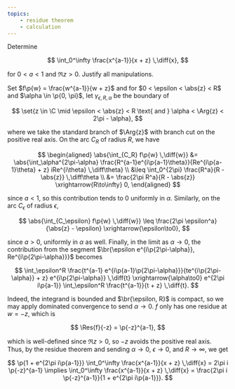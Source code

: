 ```yaml
---
topics:
    - residue theorem
    - calculation
---
```


<problem>

Determine

$$
\int_0^\infty \frac{x^{a-1}}{x + z} \,\diff{x},
$$

for $0 < a < 1$ and $\Re{z} > 0$. Justify all manipulations.

</problem>

<solution>

Set $f\p{w} = \frac{w^{a-1}}{w + z}$ and for $0 < \epsilon < \abs{z} < R$ and $\alpha \in \p{0, \pi}$, let $\gamma_{\epsilon,R,\alpha}$ be the boundary of

$$
\set{z \in \C \mid \epsilon < \abs{z} < R \text{ and } \alpha < \Arg{z} < 2\pi - \alpha},
$$

where we take the standard branch of $\Arg{z}$ with branch cut on the positive real axis. On the arc $C_R$ of radius $R$, we have

$$
\begin{aligned}
    \abs{\int_{C_R} f\p{w} \,\diff{w}}
        &= \abs{\int_\alpha^{2\pi-\alpha} \frac{R^{a-1}e^{i\p{a-1}\theta}}{Re^{i\p{a-1}\theta} + z} iRe^{i\theta} \,\diff\theta} \\
        &\leq \int_0^{2\pi} \frac{R^a}{R - \abs{z}} \,\diff\theta \\
        &= \frac{2\pi R^a}{R - \abs{z}}
            \xrightarrow{R\to\infty} 0,
\end{aligned}
$$

since $a < 1$, so this contribution tends to $0$ uniformly in $\alpha$. Similarly, on the arc $C_\epsilon$ of radius $\epsilon$,

$$
\abs{\int_{C_\epsilon} f\p{w} \,\diff{w}}
    \leq \frac{2\pi \epsilon^a}{\abs{z} - \epsilon}
    \xrightarrow{\epsilon\to0},
$$

since $a > 0$, uniformly in $\alpha$ as well. Finally, in the limit as $\alpha \to 0$, the contribution from the segment $\br{\epsilon e^{i\p{2\pi-\alpha}}, Re^{i\p{2\pi-\alpha}}}$ becomes

$$
\int_\epsilon^R \frac{t^{a-1} e^{i\p{a-1}\p{2\pi-\alpha}}}{te^{i\p{2\pi-\alpha}} + z} e^{i\p{2\pi-\alpha}} \,\diff{t}
    \xrightarrow{\alpha\to0} e^{2\pi i\p{a-1}} \int_\epsilon^R \frac{t^{a-1}}{t + z} \,\diff{t}.
$$

Indeed, the integrand is bounded and $\br{\epsilon, R}$ is compact, so we may apply dominated convergence to send $\alpha \to 0$. $f$ only has one residue at $w = -z$, which is

$$
\Res{f}{-z}
    = \p{-z}^{a-1},
$$

which is well-defined since $\Re{z} > 0$, so $-z$ avoids the positive real axis. Thus, by the residue theorem and sending $\alpha \to 0$, $\epsilon \to 0$, and $R \to \infty$, we get

$$
\p{1 + e^{2\pi i\p{a-1}}} \int_0^\infty \frac{x^{a-1}}{x + z} \,\diff{x}
    = 2\pi i \p{-z}^{a-1}
\implies \int_0^\infty \frac{x^{a-1}}{x + z} \,\diff{x} = \frac{2\pi i \p{-z}^{a-1}}{1 + e^{2\pi i\p{a-1}}}.
$$

</solution>
